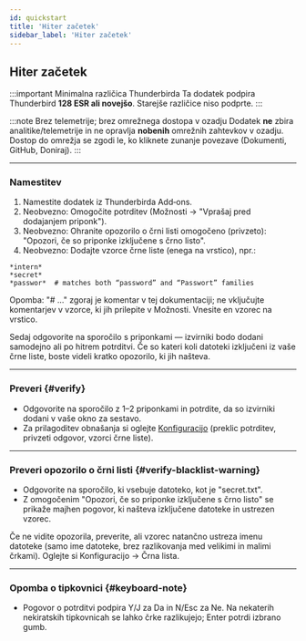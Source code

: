 ```yaml
---
id: quickstart
title: 'Hiter začetek'
sidebar_label: 'Hiter začetek'
---
```


## Hiter začetek

:::important Minimalna različica Thunderbirda
Ta dodatek podpira Thunderbird **128 ESR ali novejšo**. Starejše različice niso podprte.
:::

:::note Brez telemetrije; brez omrežnega dostopa v ozadju
Dodatek **ne** zbira analitike/telemetrije in ne opravlja **nobenih** omrežnih zahtevkov v ozadju. Dostop do omrežja se zgodi le, ko kliknete zunanje povezave (Dokumenti, GitHub, Doniraj).
:::

---

### Namestitev

1. Namestite dodatek iz Thunderbirda Add‑ons.
2. Neobvezno: Omogočite potrditev (Možnosti → "Vprašaj pred dodajanjem priponk").
3. Neobvezno: Ohranite opozorilo o črni listi omogočeno (privzeto): "Opozori, če so priponke izključene s črno listo".
4. Neobvezno: Dodajte vzorce črne liste (enega na vrstico), npr.:

```
*intern*
*secret*
*passwor*  # matches both “password” and “Passwort” families
```

Opomba: "# ..." zgoraj je komentar v tej dokumentaciji; ne vključujte komentarjev v vzorce, ki jih prilepite v Možnosti. Vnesite en vzorec na vrstico.

Sedaj odgovorite na sporočilo s priponkami — izvirniki bodo dodani samodejno ali po hitrem potrditvi. Če so kateri koli datoteki izključeni iz vaše črne liste, boste videli kratko opozorilo, ki jih našteva.

---

### Preveri {#verify}

- Odgovorite na sporočilo z 1–2 priponkami in potrdite, da so izvirniki dodani v vaše okno za sestavo.
- Za prilagoditev obnašanja si oglejte [Konfiguracijo](configuration) (preklic potrditev, privzeti odgovor, vzorci črne liste).

---

### Preveri opozorilo o črni listi {#verify-blacklist-warning}

- Odgovorite na sporočilo, ki vsebuje datoteko, kot je "secret.txt".
- Z omogočenim "Opozori, če so priponke izključene s črno listo" se prikaže majhen pogovor, ki našteva izključene datoteke in ustrezen vzorec.

Če ne vidite opozorila, preverite, ali vzorec natančno ustreza imenu datoteke (samo ime datoteke, brez razlikovanja med velikimi in malimi črkami). Oglejte si Konfiguracijo → Črna lista.

---

### Opomba o tipkovnici {#keyboard-note}

- Pogovor o potrditvi podpira Y/J za Da in N/Esc za Ne. Na nekaterih nekiratskih tipkovnicah se lahko črke razlikujejo; Enter potrdi izbrano gumb.
